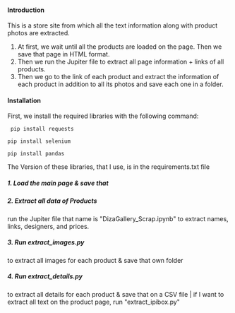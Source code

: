 #### Introduction

This is a store site from which all the text information along with product photos are extracted.

1. At first, we wait until all the products are loaded on the page.
   Then we save that page in HTML format.
2. Then we run the Jupiter file to extract all page information + links of all products.
3. Then we go to the link of each product and extract the information of each product in addition to all its photos and save each one in a folder.

#### Installation

First, we install the required libraries with the following command:

` pip install requests` 

`pip install selenium`

`pip install pandas `

The Version of these libraries, that I use, is in the requirements.txt file

##### 1. Load the main page & save that

##### 2. Extract all data of Products

 run the Jupiter file that name is "DizaGallery_Scrap.ipynb" to extract names, links, designers, and prices.

##### 3. Run extract_images.py
to extract all images for each product & save that own folder

##### 4. Run extract_details.py
to extract all details for each product & save that on a CSV file
 | 
if I want to extract all text on the product page, run "extract_ipibox.py"

